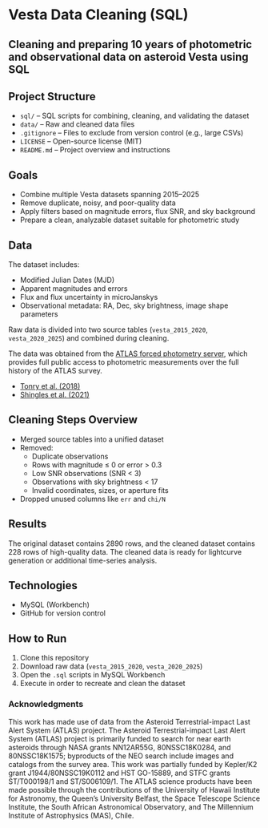# Vesta Data Cleaning (SQL)
## Cleaning and preparing 10 years of photometric and observational data on asteroid Vesta using SQL


## Project Structure

- `sql/` – SQL scripts for combining, cleaning, and validating the dataset
- `data/` – Raw and cleaned data files
- `.gitignore` – Files to exclude from version control (e.g., large CSVs)
- `LICENSE` – Open-source license (MIT)
- `README.md` – Project overview and instructions

## Goals

- Combine multiple Vesta datasets spanning 2015–2025
- Remove duplicate, noisy, and poor-quality data
- Apply filters based on magnitude errors, flux SNR, and sky background
- Prepare a clean, analyzable dataset suitable for photometric study

## Data

The dataset includes:
- Modified Julian Dates (MJD)
- Apparent magnitudes and errors
- Flux and flux uncertainty in microJanskys
- Observational metadata: RA, Dec, sky brightness, image shape parameters

Raw data is divided into two source tables (`vesta_2015_2020`, `vesta_2020_2025`) and combined during cleaning.

The data was obtained from the [ATLAS forced photometry server](https://fallingstar-data.com/forcedphot/), which provides full public access to photometric measurements over the full history of the ATLAS survey.
- [Tonry et al. (2018)](https://ui.adsabs.harvard.edu/abs/2018PASP..130f4505T/abstract)
- [Shingles et al. (2021)](https://ui.adsabs.harvard.edu/abs/2021TNSAN...7....1S/abstract)

## Cleaning Steps Overview

- Merged source tables into a unified dataset
- Removed:
  - Duplicate observations
  - Rows with magnitude ≤ 0 or error > 0.3
  - Low SNR observations (SNR < 3)
  - Observations with sky brightness < 17
  - Invalid coordinates, sizes, or aperture fits
- Dropped unused columns like `err` and `chi/N`

## Results

The original dataset contains 2890 rows, and the cleaned dataset contains 228 rows of high-quality data. The cleaned data is ready for lightcurve generation or additional time-series analysis.


## Technologies

- MySQL (Workbench)
- GitHub for version control

## How to Run

1. Clone this repository
2. Download raw data (`vesta_2015_2020`, `vesta_2020_2025`)
3. Open the `.sql` scripts in MySQL Workbench
4. Execute in order to recreate and clean the dataset

### Acknowledgments
This work has made use of data from the Asteroid Terrestrial-impact Last Alert System (ATLAS) project. The Asteroid Terrestrial-impact Last Alert System (ATLAS) project is primarily funded to search for near earth asteroids through NASA grants NN12AR55G, 80NSSC18K0284, and 80NSSC18K1575; byproducts of the NEO search include images and catalogs from the survey area. This work was partially funded by Kepler/K2 grant J1944/80NSSC19K0112 and HST GO-15889, and STFC grants ST/T000198/1 and ST/S006109/1. The ATLAS science products have been made possible through the contributions of the University of Hawaii Institute for Astronomy, the Queen’s University Belfast, the Space Telescope Science Institute, the South African Astronomical Observatory, and The Millennium Institute of Astrophysics (MAS), Chile.
